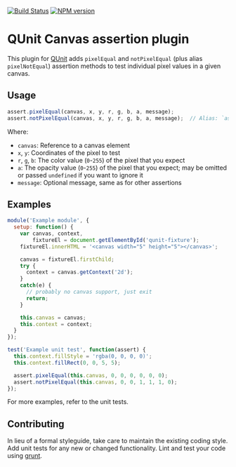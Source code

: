 [![Build Status](https://travis-ci.org/JamesMGreene/qunit-assert-canvas.png?branch=master)](https://travis-ci.org/JamesMGreene/qunit-assert-canvas) [![NPM version](https://badge.fury.io/js/qunit-assert-canvas.png)](https://www.npmjs.com/package/qunit-assert-canvas)

# QUnit Canvas assertion plugin

This plugin for [QUnit](https://github.com/jquery/qunit) adds `pixelEqual` and `notPixelEqual` (plus alias `pixelNotEqual`) assertion methods to test individual pixel values in a given canvas.


## Usage

```js
assert.pixelEqual(canvas, x, y, r, g, b, a, message);
assert.notPixelEqual(canvas, x, y, r, g, b, a, message);  // Alias: `assert.pixelNotEqual`
```

Where:
 - `canvas`: Reference to a canvas element
 - `x`, `y`: Coordinates of the pixel to test
 - `r`, `g`, `b`: The color value (`0`-`255`) of the pixel that you expect
 - `a`: The opacity value (`0`-`255`) of the pixel that you expect; may be omitted or passed `undefined` if you want to ignore it
 - `message`: Optional message, same as for other assertions


## Examples

```js
module('Example module', {
  setup: function() {
    var canvas, context,
        fixtureEl = document.getElementById('qunit-fixture');
    fixtureEl.innerHTML = '<canvas width="5" height="5"></canvas>';

    canvas = fixtureEl.firstChild;
    try {
      context = canvas.getContext('2d');
    }
    catch(e) {
      // probably no canvas support, just exit
      return;
    }

    this.canvas = canvas;
    this.context = context;
  }
});

test('Example unit test', function(assert) {
  this.context.fillStyle = 'rgba(0, 0, 0, 0)';
  this.context.fillRect(0, 0, 5, 5);

  assert.pixelEqual(this.canvas, 0, 0, 0, 0, 0, 0);
  assert.notPixelEqual(this.canvas, 0, 0, 1, 1, 1, 0);
});
```

For more examples, refer to the unit tests.


## Contributing
In lieu of a formal styleguide, take care to maintain the existing coding style. Add unit tests for any new or changed functionality. Lint and test your code using [grunt](http://gruntjs.com/).
